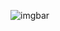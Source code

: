 ![imgbar](https://user-images.githubusercontent.com/62259770/94591861-fffec480-025e-11eb-931b-b5db95eb395d.png)




